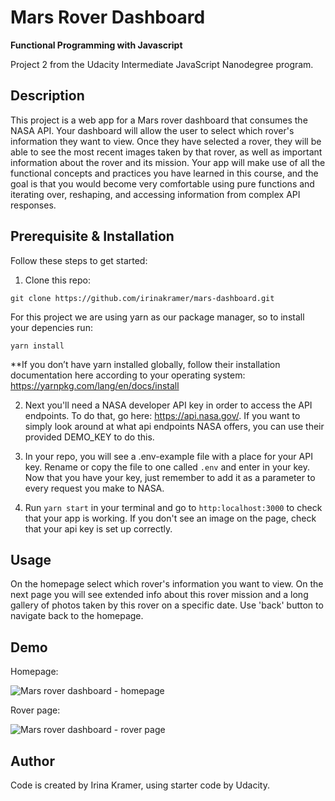 # Mars Rover Dashboard

**Functional Programming with Javascript**

Project 2 from the Udacity Intermediate JavaScript Nanodegree program. 

## Description
This project is a web app for a Mars rover dashboard that consumes the NASA API. Your dashboard will allow the user to select which rover's information they want to view. Once they have selected a rover, they will be able to see the most recent images taken by that rover, as well as important information about the rover and its mission. Your app will make use of all the functional concepts and practices you have learned in this course, and the goal is that you would become very comfortable using pure functions and iterating over, reshaping, and accessing information from complex API responses. 


## Prerequisite & Installation
Follow these steps to get started:

1. Clone this repo:

```git clone https://github.com/irinakramer/mars-dashboard.git```

For this project we are using yarn as our package manager, so to install your depencies run:

```yarn install``` 

**If you don’t have yarn installed globally, follow their installation documentation here according to your operating system: https://yarnpkg.com/lang/en/docs/install

2. Next you'll need a NASA developer API key in order to access the API endpoints. To do that, go here: https://api.nasa.gov/. If you want to simply look around at what api endpoints NASA offers, you can use their provided DEMO_KEY to do this.

3. In your repo, you will see a .env-example file with a place for your API key. Rename or copy the file to one called `.env` and enter in your key. Now that you have your key, just remember to add it as a parameter to every request you make to NASA.

5. Run `yarn start` in your terminal and go to `http:localhost:3000` to check that your app is working. If you don't see an image on the page, check that your api key is set up correctly.


## Usage
On the homepage select which rover's information you want to view. On the next page you will see extended info about this rover mission and a long gallery of photos taken by this rover on a specific date. Use 'back' button to navigate back to the homepage.


## Demo
Homepage:

![Mars rover dashboard - homepage](/src/public/assets/images/screenshot_home.png?raw=true "Mars rover dashboard - homepage")


Rover page:

![Mars rover dashboard - rover page](/src/public/assets/images/screenshot_rover.png?raw=true "Mars rover dashboard - rover page")


## Author
Code is created by Irina Kramer, using starter code by Udacity.



